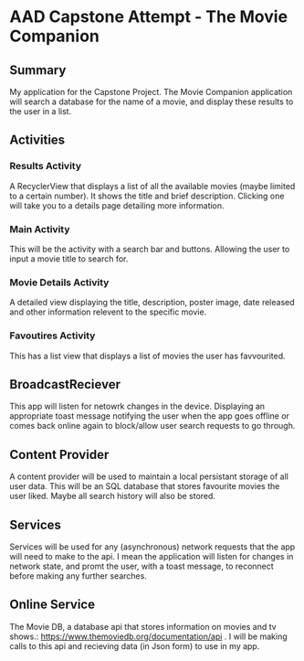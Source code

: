 # AAD Capstone Attempt - The Movie Companion 

## Summary
My application for the Capstone Project.
The Movie Companion application will search a database for the name of a movie,
and display these results to the user in a list. 

## Activities
### Results Activity
A RecyclerView that displays a list of all the available movies (maybe limited to a certain number).
It shows the title and brief description. Clicking one will take you to a details page detailing more information.
### Main Activity
This will be the activity with a search bar and buttons. Allowing the user to input a movie title to search for.
### Movie Details Activity
A detailed view displaying the title, description, poster image, date released and other information relevent to the
specific movie.
### Favoutires Activity
This has a list view that displays a list of movies the user has favvourited.

## BroadcastReciever
This app will listen for netowrk changes in the device. Displaying an appropriate toast message notifying the user when the 
app goes offline or comes back online again to block/allow user search requests to go through.

## Content Provider
A content provider will be used to maintain a local persistant storage of all 
user data. This will be an SQL database that stores favourite movies the user liked.
Maybe all search history will also be stored.

## Services
Services will be used for any (asynchronous) network requests that the app will need to make to
the api. I mean the application will listen for changes in network state, and promt the user,
with a toast message, to reconnect before making any further searches.

## Online Service
The Movie DB, a database api that stores information on movies and tv shows.: https://www.themoviedb.org/documentation/api .
I will be making calls to this api and recieving data (in Json form) to use in my app.